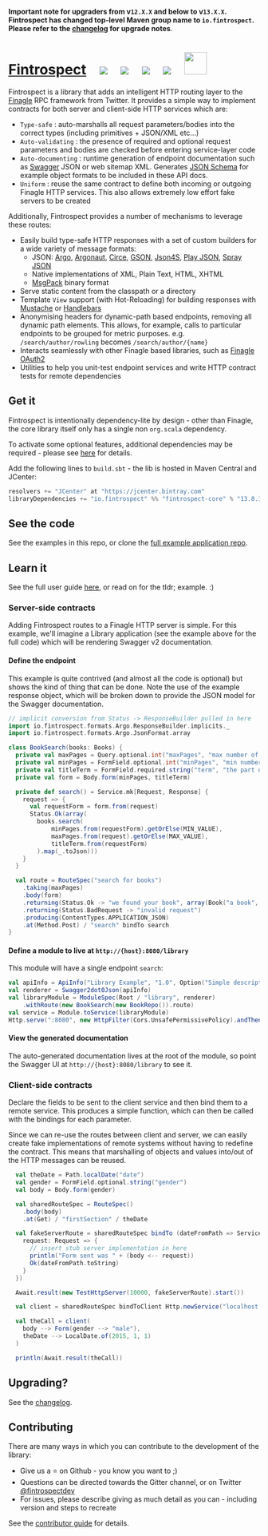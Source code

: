 <b>Important note for upgraders from v`12.X.X` and below to v`13.X.X`. Fintrospect has changed top-level Maven group name to `io.fintrospect`. Please refer to the  <a href="http://fintrospect.io/changelog">changelog</a> for upgrade notes</b>.

<h1>
<a href="http://fintrospect.io">Fintrospect</a>&nbsp;&nbsp;&nbsp;
<a href="https://bintray.com/fintrospect/maven/fintrospect-core/_latestVersion"><img src="https://api.bintray.com/packages/fintrospect/maven/fintrospect-core/images/download.svg"/></a>&nbsp;&nbsp;&nbsp;
<a href="https://travis-ci.org/daviddenton/fintrospect"><img src="https://travis-ci.org/daviddenton/fintrospect.svg?branch=master"/></a>&nbsp;&nbsp;&nbsp;
<a href="https://coveralls.io/github/daviddenton/fintrospect?branch=master"><img src="https://coveralls.io/repos/daviddenton/fintrospect/badge.svg?branch=master"/></a>&nbsp;&nbsp;&nbsp;
<a href="https://gitter.im/daviddenton/fintrospect"><img src="https://badges.gitter.im/daviddenton/fintrospect.svg"/></a>&nbsp;&nbsp;&nbsp;
<a href="https://bintray.com/daviddenton/maven/fintrospect/view?source=watch"><img height="45" src="https://www.bintray.com/docs/images/bintray_badge_color.png"/></a>&nbsp;&nbsp;&nbsp;
</h1>

Fintrospect is a library that adds an intelligent HTTP routing layer to the 
<a href="http://twitter.github.io/finagle/">Finagle</a> RPC framework from Twitter. It provides a simple way to 
implement contracts for both server and client-side HTTP services which are:

- ```Type-safe``` : auto-marshalls all request parameters/bodies into the correct types (including primitives + JSON/XML etc...)
- ```Auto-validating``` : the presence of required and optional request parameters and bodies are checked before entering service-layer code
- ```Auto-documenting``` : runtime generation of endpoint documentation such as <a href="http://swagger.io/">Swagger</a> JSON or web sitemap XML. 
Generates <a href="http://json-schema.org/">JSON Schema</a> for example object formats to be included in these API docs.
- ```Uniform``` : reuse the same contract to define both incoming or outgoing Finagle HTTP services. This also allows extremely low effort fake servers to be created

Additionally, Fintrospect provides a number of mechanisms to leverage these routes:

- Easily build type-safe HTTP responses with a set of custom builders for a wide variety of message formats:
  - JSON: <a href="http://argo.sourceforge.net/">Argo</a>, <a href="http://argonaut.io/">Argonaut</a>, 
  <a href="https://github.com/travisbrown/circe">Circe</a>, <a href="https://github.com/google/gson">GSON</a>, 
  <a href="http://json4s.org/">Json4S</a>, <a href="https://github.com/playframework">Play JSON</a>, 
  <a href="https://github.com/spray/spray-json">Spray JSON</a>
  - Native implementations of XML, Plain Text, HTML, XHTML
  - <a href="http://msgpack.org">MsgPack</a> binary format
- Serve static content from the classpath or a directory
- Template ```View``` support (with Hot-Reloading) for building responses with <a href="http://mustache.github.io/">Mustache</a> or <a href="http://handlebarsjs.com">Handlebars</a>
- Anonymising headers for dynamic-path based endpoints, removing all dynamic path elements. This allows, for example, calls to particular endpoints to be grouped for metric purposes. e.g. 
```/search/author/rowling``` becomes ```/search/author/{name}```
- Interacts seamlessly with other Finagle based libraries, such as <a href="https://github.com/finagle/finagle-oauth2">Finagle OAuth2</a> 
- Utilities to help you unit-test endpoint services and write HTTP contract tests for remote dependencies 

## Get it
Fintrospect is intentionally dependency-lite by design - other than Finagle, the core library itself only has a single non `org.scala` dependency.

To activate some optional features, additional dependencies may be required - please see <a href="http://fintrospect.io/installation">here</a> for details.

Add the following lines to ```build.sbt``` - the lib is hosted in Maven Central and JCenter:
```scala
resolvers += "JCenter" at "https://jcenter.bintray.com"
libraryDependencies += "io.fintrospect" %% "fintrospect-core" % "13.8.1"
```

## See the code
See the examples in this repo, or clone the <a href="http://github.com/daviddenton/fintrospect-example-app">full example application repo</a>.

## Learn it
See the full user guide <a href="http://fintrospect.io/">here</a>, or read on for the tldr; example. :)

### Server-side contracts
Adding Fintrospect routes to a Finagle HTTP server is simple. For this example, we'll imagine a Library application (see the example 
above for the full code) which will be rendering Swagger v2 documentation.

#### Define the endpoint
This example is quite contrived (and almost all the code is optional) but shows the kind of thing that can be done. Note the use of the 
example response object, which will be broken down to provide the JSON model for the Swagger documentation. 

```scala
// implicit conversion from Status -> ResponseBuilder pulled in here
import io.fintrospect.formats.Argo.ResponseBuilder.implicits._
import io.fintrospect.formats.Argo.JsonFormat.array

class BookSearch(books: Books) {
  private val maxPages = Query.optional.int("maxPages", "max number of pages in book")
  private val minPages = FormField.optional.int("minPages", "min number of pages in book")
  private val titleTerm = FormField.required.string("term", "the part of the title to look for")
  private val form = Body.form(minPages, titleTerm)

  private def search() = Service.mk[Request, Response] { 
    request => {
      val requestForm = form.from(request)
      Status.Ok(array(
        books.search(
            minPages.from(requestForm).getOrElse(MIN_VALUE), 
            maxPages.from(request).getOrElse(MAX_VALUE),
            titleTerm.from(requestForm)
        ).map(_.toJson)))
    }
  }

  val route = RouteSpec("search for books")
    .taking(maxPages)
    .body(form)
    .returning(Status.Ok -> "we found your book", array(Book("a book", "authorName", 99).toJson))
    .returning(Status.BadRequest -> "invalid request")
    .producing(ContentTypes.APPLICATION_JSON)
    .at(Method.Post) / "search" bindTo search
}
```

#### Define a module to live at ```http://{host}:8080/library```
This module will have a single endpoint ```search```:

```scala
val apiInfo = ApiInfo("Library Example", "1.0", Option("Simple description"))
val renderer = Swagger2dot0Json(apiInfo) 
val libraryModule = ModuleSpec(Root / "library", renderer)
    .withRoute(new BookSearch(new BookRepo()).route)
val service = Module.toService(libraryModule)
Http.serve(":8080", new HttpFilter(Cors.UnsafePermissivePolicy).andThen(service)) 
```

#### View the generated documentation
The auto-generated documentation lives at the root of the module, so point the Swagger UI at ```http://{host}:8080/library``` to see it.

### Client-side contracts
Declare the fields to be sent to the client service and then bind them to a remote service. This produces a simple function, which can 
then be called with the bindings for each parameter.

Since we can re-use the routes between client and server, we can easily create fake implementations of remote systems without having to 
redefine the contract. This means that marshalling of objects and values into/out of the HTTP messages can be reused.
```scala
  val theDate = Path.localDate("date")
  val gender = FormField.optional.string("gender")
  val body = Body.form(gender)

  val sharedRouteSpec = RouteSpec()
    .body(body)
    .at(Get) / "firstSection" / theDate

  val fakeServerRoute = sharedRouteSpec bindTo (dateFromPath => Service.mk[Request, Response] {
    request: Request => {
      // insert stub server implementation in here
      println("Form sent was " + (body <-- request))
      Ok(dateFromPath.toString)
    }
  })

  Await.result(new TestHttpServer(10000, fakeServerRoute).start())

  val client = sharedRouteSpec bindToClient Http.newService("localhost:10000")

  val theCall = client(
    body --> Form(gender --> "male"), 
    theDate --> LocalDate.of(2015, 1, 1)
  )

  println(Await.result(theCall))
```

## Upgrading?
See the <a href="https://github.com/daviddenton/fintrospect/blob/master/CHANGELOG.md">changelog</a>.

## Contributing
There are many ways in which you can contribute to the development of the library:

- Give us a ⭐️ on Github - you know you want to ;)
- Questions can be directed towards the Gitter channel, or on Twitter <a href="https://twitter.com/fintrospectdev">@fintrospectdev</a>
- For issues, please describe giving as much detail as you can - including version and steps to recreate

See the <a href="https://github.com/daviddenton/fintrospect/blob/master/CONTRIBUTING.md"/>contributor guide</a> for details.
